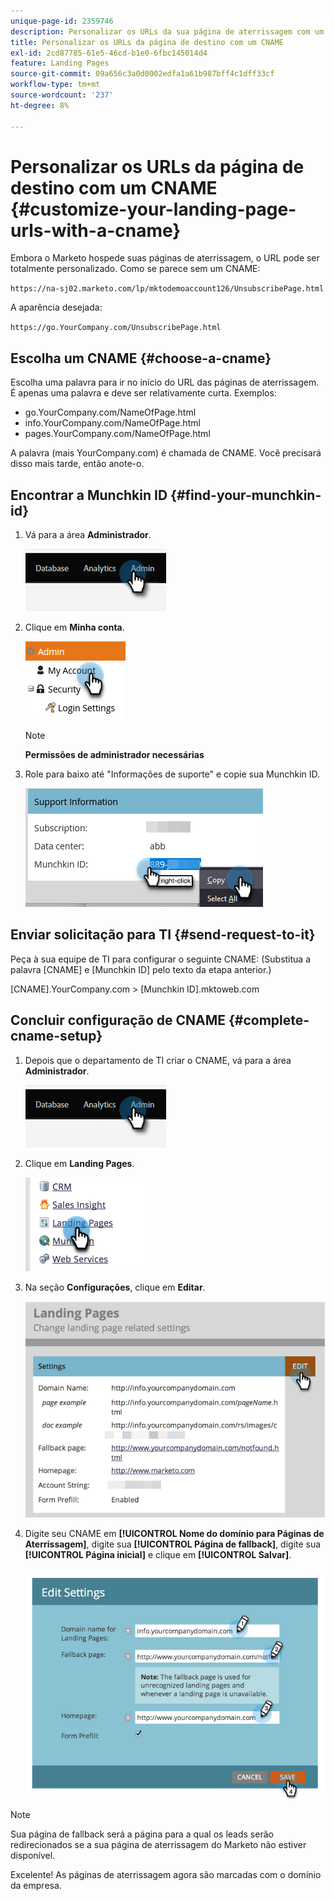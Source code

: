 ```yaml
---
unique-page-id: 2359746
description: Personalizar os URLs da sua página de aterrissagem com um CNAME - Documentação do Marketo - Documentação do produto
title: Personalizar os URLs da página de destino com um CNAME
exl-id: 2cd87785-61e5-46cd-b1e0-6fbc145014d4
feature: Landing Pages
source-git-commit: 09a656c3a0d0002edfa1a61b987bff4c1dff33cf
workflow-type: tm+mt
source-wordcount: '237'
ht-degree: 8%

---
```


# Personalizar os URLs da página de destino com um CNAME {#customize-your-landing-page-urls-with-a-cname}

Embora o Marketo hospede suas páginas de aterrissagem, o URL pode ser totalmente personalizado. Como se parece sem um CNAME:

`https://na-sj02.marketo.com/lp/mktodemoaccount126/UnsubscribePage.html`

A aparência desejada:

`https://go.YourCompany.com/UnsubscribePage.html`

## Escolha um CNAME {#choose-a-cname}

Escolha uma palavra para ir no início do URL das páginas de aterrissagem. É apenas uma palavra e deve ser relativamente curta. Exemplos:

* go.YourCompany.com/NameOfPage.html
* info.YourCompany.com/NameOfPage.html
* pages.YourCompany.com/NameOfPage.html

A palavra (mais YourCompany.com) é chamada de CNAME. Você precisará disso mais tarde, então anote-o.

## Encontrar a Munchkin ID {#find-your-munchkin-id}

1. Vá para a área **Administrador**.

   ![](assets/customize-your-landing-page-urls-with-a-cname-1.png)

1. Clique em **Minha conta**.

   ![](assets/customize-your-landing-page-urls-with-a-cname-2.png)

   >[!NOTE]
   >
   >**Permissões de administrador necessárias**

1. Role para baixo até &quot;Informações de suporte&quot; e copie sua Munchkin ID.

   ![](assets/customize-your-landing-page-urls-with-a-cname-3.png)

## Enviar solicitação para TI {#send-request-to-it}

Peça à sua equipe de TI para configurar o seguinte CNAME: (Substitua a palavra [CNAME] e [Munchkin ID] pelo texto da etapa anterior.)

[CNAME].YourCompany.com > [Munchkin ID].mktoweb.com

## Concluir configuração de CNAME {#complete-cname-setup}

1. Depois que o departamento de TI criar o CNAME, vá para a área **Administrador**.

   ![](assets/customize-your-landing-page-urls-with-a-cname-4.png)

1. Clique em **Landing Pages**.

   ![](assets/customize-your-landing-page-urls-with-a-cname-5.png)

1. Na seção **Configurações**, clique em **Editar**.

   ![](assets/customize-your-landing-page-urls-with-a-cname-6.png)

1. Digite seu CNAME em **[!UICONTROL Nome do domínio para Páginas de Aterrissagem]**, digite sua **[!UICONTROL Página de fallback]**, digite sua **[!UICONTROL Página inicial]** e clique em **[!UICONTROL Salvar]**.

   ![](assets/customize-your-landing-page-urls-with-a-cname-7.png)

>[!NOTE]
>
>Sua página de fallback será a página para a qual os leads serão redirecionados se a sua página de aterrissagem do Marketo não estiver disponível.

Excelente! As páginas de aterrissagem agora são marcadas com o domínio da empresa.
